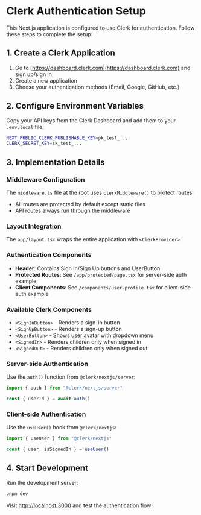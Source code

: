 # Clerk Authentication Setup

This Next.js application is configured to use Clerk for authentication. Follow these steps to complete the setup:

## 1. Create a Clerk Application

1. Go to [https://dashboard.clerk.com](https://dashboard.clerk.com) and sign up/sign in
2. Create a new application
3. Choose your authentication methods (Email, Google, GitHub, etc.)

## 2. Configure Environment Variables

Copy your API keys from the Clerk Dashboard and add them to your `.env.local` file:

```bash
NEXT_PUBLIC_CLERK_PUBLISHABLE_KEY=pk_test_...
CLERK_SECRET_KEY=sk_test_...
```

## 3. Implementation Details

### Middleware Configuration
The `middleware.ts` file at the root uses `clerkMiddleware()` to protect routes:
- All routes are protected by default except static files
- API routes always run through the middleware

### Layout Integration
The `app/layout.tsx` wraps the entire application with `<ClerkProvider>`.

### Authentication Components
- **Header**: Contains Sign In/Sign Up buttons and UserButton
- **Protected Routes**: See `/app/protected/page.tsx` for server-side auth example
- **Client Components**: See `/components/user-profile.tsx` for client-side auth example

### Available Clerk Components
- `<SignInButton>` - Renders a sign-in button
- `<SignUpButton>` - Renders a sign-up button
- `<UserButton>` - Shows user avatar with dropdown menu
- `<SignedIn>` - Renders children only when signed in
- `<SignedOut>` - Renders children only when signed out

### Server-side Authentication
Use the `auth()` function from `@clerk/nextjs/server`:
```typescript
import { auth } from "@clerk/nextjs/server"

const { userId } = await auth()
```

### Client-side Authentication
Use the `useUser()` hook from `@clerk/nextjs`:
```typescript
import { useUser } from "@clerk/nextjs"

const { user, isSignedIn } = useUser()
```

## 4. Start Development

Run the development server:
```bash
pnpm dev
```

Visit [http://localhost:3000](http://localhost:3000) and test the authentication flow!
